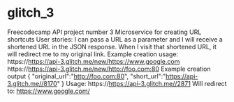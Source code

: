 # glitch_3
Freecodecamp API project number 3
Microservice for creating URL shortcuts
User stories:
  I can pass a URL as a parameter and I will receive a shortened URL in the JSON response.
  When I visit that shortened URL, it will redirect me to my original link.
Example creation usage:
  https://https://api-3.glitch.me/new/https://www.google.com
  https://https://api-3.glitch.me/new/http://foo.com:80
Example creation output
  { "original_url":"http://foo.com:80", "short_url":"https://api-3.glitch.me//8170" }
Usage:
  https://https://api-3.glitch.me//2871
Will redirect to:
  https://www.google.com/

